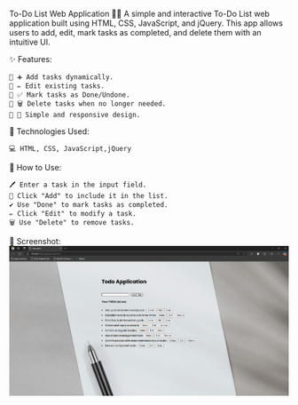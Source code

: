 To-Do List Web Application 📝✅
A simple and interactive To-Do List web application built using HTML, CSS, JavaScript, and jQuery. This app allows users to add, edit, mark tasks as completed, and delete them with an intuitive UI.

✨ Features:

    🔹 ➕ Add tasks dynamically.
    🔹 ✏️ Edit existing tasks.
    🔹 ✅ Mark tasks as Done/Undone.
    🔹 🗑️ Delete tasks when no longer needed.
    🔹 🎨 Simple and responsive design.

🚀 Technologies Used:

    💻 HTML, CSS, JavaScript,jQuery

🔧 How to Use:

    🖊️ Enter a task in the input field.
    📌 Click "Add" to include it in the list.
    ✔️ Use "Done" to mark tasks as completed.
    ✏️ Click "Edit" to modify a task.
    🗑️ Use "Delete" to remove tasks.

📸 Screenshot:
    ![To-Do List Screenshot](todo.png)


    
